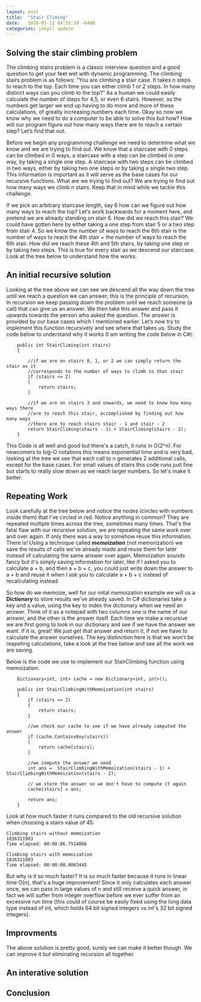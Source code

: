 ```yaml
---
layout: post
title:  "Stair Climing"
date:   2020-05-12 09:55:39 -0400
categories: jekyll update
---
```

## Solving the stair climbing problem
The climbing stairs problem is a classic interview question and a good question to get your feet wet with dynamic programming. The climbing stairs problem is as follows: “You are climbing a stair case. It takes n steps to reach to the top. Each time you can either climb 1 or 2 steps. In how many distinct ways can you climb to the top?” As a human we could easily calculate the number of steps for 4,5, or even 6 stairs. However, as the numbers get larger we end up having to do more and more of these calculations, of greatly increasing numbers each time. Okay so now we know why we need to do a computer to be able to solve this but how? How will our program figure out how many ways there are to reach a certain step? Let’s find that out.

Before we begin any programming challenge we need to determine what we know and we are trying to find out. We know that a staircase with 0 steps can be climbed in 0 ways, a staircase with a step can be climbed in one way, by taking a single one step. A staircase with two steps can be climbed in two ways, either by taking two one steps or by taking a single two step. This information is important as it will serve as the base cases for our recursive functions. What are we trying to find out? We are trying to find out how many ways we climb n stairs. Keep that in mind while we tackle this challenge. 

If we pick an arbitrary staircase length, say 6 how can we figure out how many ways to reach the top? Let’s work backwards for a moment here, and pretend we are already standing on stair 6. How did we reach this stair? We could have gotten here by either taking a one step from stair 5 or a two step from stair 4. So we know the number of ways to reach the 6th stair is the number of ways to reach the 4th stair + the number of ways to reach the 6th stair. How did we reach these 4th and 5th stairs, by taking one step or by taking two steps. This is true for every stair as we descend our staircase. Look at the tree below to understand how the works.

## An initial recursive solution
Looking at the tree above we can see we descend all the way down the tree until we reach a question we can answer, this is the principle of recursion. In recursion we keep passing down the problem until we reach someone (a call) that can give us an answer. We then take this answer and pass it upwards towards the person who asked the question. The answer is provided by our base cases which I mentioned earlier. Let’s now try to implement this function recursively and see where that takes us. Study the code below to understand why it works (I am writing the code below in C#):

        public int StairCliming(int stairs)
        {

            //if we are on stairs 0, 1, or 2 we can simply return the stair as it
            //corresponds to the number of ways to climb to that stair
            if (stairs <= 2)
            {
                return stairs;
            }

            //if we are on stairs 3 and onwards, we need to know how many ways there
            //are to reach this stair, accomplished by finding out how many ways
            //there are to reach stairs stair - 1 and stair - 2
            return StairCliming(stairs - 1) + StairCliming(stairs - 2);
        }

This Code is all well and good but there's a catch, it runs in O(2^n). For newcomers to big-O notations this means exponential time and is very bad, looking at the tree we see that each call to n generates 2 additional calls, except for the base cases. For small values of stairs this code runs just fine but starts to really slow down as we reach larger numbers. So let's make it better.

## Repeating Work
Look carefully at the tree below and notice the nodes (circles with numbers inside them) that I've circled in red. Notice anything in common? They are repeated multiple times across the tree, sometimes many times. That's the fatal flaw with our recursive solution, we are repeating the same work over and over again. If only there was a way to somehow reuse this information. There is! Using a technique called **_memoization_** (not memorization) we save the results of calls we've already made and reuse them for later instead of calculating the same answer over again. Memoization sounds fancy but it's simply saving information for later, like if I asked you to calculate a + b, and then a + b + c, you could just write down the answer to a + b and reuse it when I ask you to calculate a + b + c instead of recalculating instead.

So how do we memoize, well for our inital memoization example we will us a **Dictionary** to store results we've already saved. In C# dictionaries take a key and a value, using the key to index the dictionary when we need an answer. Think of it as a notepad with two columns one is the name of our answer, and the other is the answer itself. Each time we make a recursive we are first going to look in our dictionary and see if we have the answer we want. If it is, great! We just get that answer and return it, if not we have to calculate the answer ourselves. The key distinction here is that we won't be reapeting calculations, take a look at the tree below and see all the work we are saving.


Below is the code we use to implement our StairClimbing function using memoization.

        Dictionary<int, int> cache = new Dictionary<int, int>();

        public int StairClimbingWithMemoization(int stairs)
        {
            if (stairs <= 2)
            {
                return stairs;
            }

            //we check our cache to see if we have already computed the answer
            if (cache.ContainsKey(stairs))
            {
                return cache[stairs];
            }

            //we compute the answer we need
            int ans =  StairClimbingWithMemoization(stairs - 1) + StairClimbingWithMemoization(stairs - 2);

            // we store the answer so we don't have to compute it again
            cache[stairs] = ans;

            return ans;
        }

Look at how much faster it runs compared to the old recursive solution when choosing a stairs value of 45:

    Climbing stairs without memoization
    1836311903
    Time elapsed: 00:00:06.7514066

    Climbing stairs with memoization
    1836311903
    Time elapsed: 00:00:00.0003445

But why is it so much faster? It is so much faster because it runs in linear time O(n), that's a huge improvement! Since it only calculates each answer once, we can pass in large values of n and still receive a quick answer, in fact we will suffer from integer overflow before we ever suffer from an excessive run time (this could of course be easily fixed using the long data type instead of int, which holds 64 bit signed integers vs int's 32 bit signed integers).

## Improvments
The above solution is pretty good, surely we can make it better though. We can improve it but eliminating recursion all together.
## An interative solution

## Conclusion

